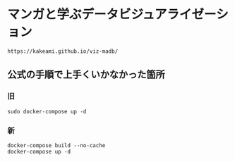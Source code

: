 # マンガと学ぶデータビジュアライゼーション
```
https://kakeami.github.io/viz-madb/
```

## 公式の手順で上手くいかなかった箇所

### 旧
```
sudo docker-compose up -d
```

### 新
```
docker-compose build --no-cache
docker-compose up -d
```
